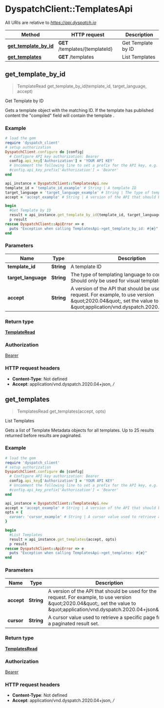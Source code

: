 # DyspatchClient::TemplatesApi

All URIs are relative to *https://api.dyspatch.io*

Method | HTTP request | Description
------------- | ------------- | -------------
[**get_template_by_id**](TemplatesApi.md#get_template_by_id) | **GET** /templates/{templateId} | Get Template by ID
[**get_templates**](TemplatesApi.md#get_templates) | **GET** /templates | List Templates



## get_template_by_id

> TemplateRead get_template_by_id(template_id, target_language, accept)

Get Template by ID

Gets a template object with the matching ID. If the template has published content the \"compiled\" field will contain the template .

### Example

```ruby
# load the gem
require 'dyspatch_client'
# setup authorization
DyspatchClient.configure do |config|
  # Configure API key authorization: Bearer
  config.api_key['Authorization'] = 'YOUR API KEY'
  # Uncomment the following line to set a prefix for the API key, e.g. 'Bearer' (defaults to nil)
  #config.api_key_prefix['Authorization'] = 'Bearer'
end

api_instance = DyspatchClient::TemplatesApi.new
template_id = 'template_id_example' # String | A template ID
target_language = 'target_language_example' # String | The type of templating language to compile as. Should only be used for visual templates.
accept = 'accept_example' # String | A version of the API that should be used for the request. For example, to use version \"2020.04\", set the value to \"application/vnd.dyspatch.2020.04+json\"

begin
  #Get Template by ID
  result = api_instance.get_template_by_id(template_id, target_language, accept)
  p result
rescue DyspatchClient::ApiError => e
  puts "Exception when calling TemplatesApi->get_template_by_id: #{e}"
end
```

### Parameters


Name | Type | Description  | Notes
------------- | ------------- | ------------- | -------------
 **template_id** | **String**| A template ID | 
 **target_language** | **String**| The type of templating language to compile as. Should only be used for visual templates. | 
 **accept** | **String**| A version of the API that should be used for the request. For example, to use version \&quot;2020.04\&quot;, set the value to \&quot;application/vnd.dyspatch.2020.04+json\&quot; | 

### Return type

[**TemplateRead**](TemplateRead.md)

### Authorization

[Bearer](../README.md#Bearer)

### HTTP request headers

- **Content-Type**: Not defined
- **Accept**: application/vnd.dyspatch.2020.04+json, */*


## get_templates

> TemplatesRead get_templates(accept, opts)

List Templates

Gets a list of Template Metadata objects for all templates. Up to 25 results returned before results are paginated.

### Example

```ruby
# load the gem
require 'dyspatch_client'
# setup authorization
DyspatchClient.configure do |config|
  # Configure API key authorization: Bearer
  config.api_key['Authorization'] = 'YOUR API KEY'
  # Uncomment the following line to set a prefix for the API key, e.g. 'Bearer' (defaults to nil)
  #config.api_key_prefix['Authorization'] = 'Bearer'
end

api_instance = DyspatchClient::TemplatesApi.new
accept = 'accept_example' # String | A version of the API that should be used for the request. For example, to use version \"2020.04\", set the value to \"application/vnd.dyspatch.2020.04+json\"
opts = {
  cursor: 'cursor_example' # String | A cursor value used to retrieve a specific page from a paginated result set.
}

begin
  #List Templates
  result = api_instance.get_templates(accept, opts)
  p result
rescue DyspatchClient::ApiError => e
  puts "Exception when calling TemplatesApi->get_templates: #{e}"
end
```

### Parameters


Name | Type | Description  | Notes
------------- | ------------- | ------------- | -------------
 **accept** | **String**| A version of the API that should be used for the request. For example, to use version \&quot;2020.04\&quot;, set the value to \&quot;application/vnd.dyspatch.2020.04+json\&quot; | 
 **cursor** | **String**| A cursor value used to retrieve a specific page from a paginated result set. | [optional] 

### Return type

[**TemplatesRead**](TemplatesRead.md)

### Authorization

[Bearer](../README.md#Bearer)

### HTTP request headers

- **Content-Type**: Not defined
- **Accept**: application/vnd.dyspatch.2020.04+json, */*

